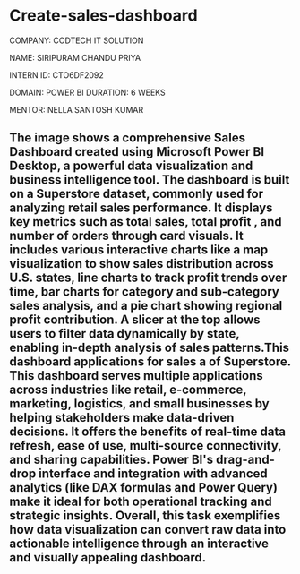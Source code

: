 # Create-sales-dashboard

COMPANY: CODTECH IT SOLUTION

NAME: SIRIPURAM CHANDU PRIYA

INTERN ID: CTO6DF2092

DOMAIN: POWER BI
DURATION: 6 WEEKS

MENTOR: NELLA SANTOSH KUMAR

## The image shows a comprehensive Sales Dashboard created using Microsoft Power BI Desktop, a powerful data visualization and business intelligence tool. The dashboard is built on a Superstore dataset, commonly used for analyzing retail sales performance. It displays key metrics such as total sales, total profit , and number of orders through card visuals. It includes various interactive charts like a map visualization to show sales distribution across U.S. states, line charts to track profit trends over time, bar charts for category and sub-category sales analysis, and a pie chart showing regional profit contribution. A slicer at the top allows users to filter data dynamically by state, enabling in-depth analysis of sales patterns.This dashboard applications for sales a of Superstore. This dashboard serves multiple applications across industries like retail, e-commerce, marketing, logistics, and small businesses by helping stakeholders make data-driven decisions. It offers the benefits of real-time data refresh, ease of use, multi-source connectivity, and sharing capabilities. Power BI's drag-and-drop interface and integration with advanced analytics (like DAX formulas and Power Query) make it ideal for both operational tracking and strategic insights. Overall, this task exemplifies how data visualization can convert raw data into actionable intelligence through an interactive and visually appealing dashboard.
